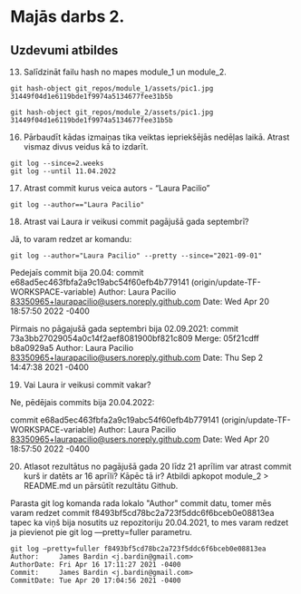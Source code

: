 # Majās darbs 2.
## Uzdevumi atbildes
13. Salīdzināt failu hash no mapes module_1 un module_2.

```
git hash-object git_repos/module_1/assets/pic1.jpg
31449f04d1e6119bde1f9974a5134677fee31b5b

git hash-object git_repos/module_2/assets/pic1.jpg
31449f04d1e6119bde1f9974a5134677fee31b5b
```

16. Pārbaudīt kādas izmaiņas tika veiktas iepriekšējās nedēļas laikā. Atrast vismaz divus veidus kā to izdarīt.
```
git log --since=2.weeks
git log --until 11.04.2022
```
17. Atrast commit kurus veica autors - “Laura Pacilio” 
```
git log --author=="Laura Pacilio"
```
18. Atrast vai Laura ir veikusi commit pagājušā gada septembrī?

Jā, to varam redzet ar komandu:
```
git log --author="Laura Pacilio" --pretty --since="2021-09-01"
```
Pedejaīs commit bija 20.04:
commit e68ad5ec463fbfa2a9c19abc54f60efb4b779141 (origin/update-TF-WORKSPACE-variable)
Author: Laura Pacilio <83350965+laurapacilio@users.noreply.github.com>
Date:   Wed Apr 20 18:57:50 2022 -0400

Pirmais no pāgajušā gada septembri bija 02.09.2021:
commit 73a3bb27029054a0c14f2aef8081900bf821c809
Merge: 05f21cdff b8a0929a5
Author: Laura Pacilio <83350965+laurapacilio@users.noreply.github.com>
Date:   Thu Sep 2 14:47:38 2021 -0400

19. Vai Laura ir veikusi commit vakar?

Ne, pēdējais commits bija 20.04.2022:

commit e68ad5ec463fbfa2a9c19abc54f60efb4b779141 (origin/update-TF-WORKSPACE-variable)
Author: Laura Pacilio <83350965+laurapacilio@users.noreply.github.com>
Date:   Wed Apr 20 18:57:50 2022 -0400

20. Atlasot rezultātus no pagājušā gada 20 līdz 21 aprīlim var atrast commit kurš ir datēts ar 16 aprīli? Kāpēc tā ir? Atbildi apkopot module_2 > README.md un
pārsūtīt rezultātu Github.

Parasta git log komanda rada lokalo "Author" commit datu, tomer mēs varam redzet commit f8493bf5cd78bc2a723f5ddc6f6bceb0e08813ea tapec ka viņš bija nosutits uz repozitoriju 20.04.2021, to mes varam redzet ja pievienot pie git log  —pretty=fuller parametru. 
``` 
git log —pretty=fuller f8493bf5cd78bc2a723f5ddc6f6bceb0e08813ea
Author:     James Bardin <j.bardin@gmail.com>
AuthorDate: Fri Apr 16 17:11:27 2021 -0400
Commit:     James Bardin <j.bardin@gmail.com>
CommitDate: Tue Apr 20 17:04:56 2021 -0400
```
